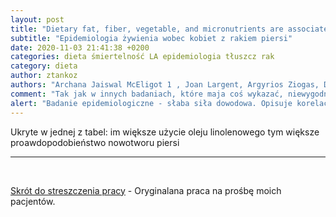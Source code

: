 ```yaml
---
layout: post
title: "Dietary fat, fiber, vegetable, and micronutrients are associated with overall survival in postmenopausal women diagnosed with breast cancer"
subtitle: "Epidemiologia żywienia wobec kobiet z rakiem piersi"
date: 2020-11-03 21:41:38 +0200
categories: dieta śmiertelność LA epidemiologia tłuszcz rak
category: dieta
author: ztankoz
authors: "Archana Jaiswal McEligot 1 , Joan Largent, Argyrios Ziogas, David Peel, Hoda Anton-Culver"
comment: "Tak jak w innych badaniach, które maja coś wykazać, niewygodne wyniki nie są komentowane lub są ukrywane w tabelach czy przypisach"
alert: "Badanie epidemiologiczne - słaba siła dowodowa. Opisuje korelacje a nie przyczynowość"
---
```


Ukryte w jednej z tabel: im większe użycie oleju linolenowego tym większe proawdopodobieństwo nowotworu piersi

<hr>
<br>

[Skrót do streszczenia pracy](https://pubmed.ncbi.nlm.nih.gov/17044767/) - Oryginalana praca na prośbę moich pacjentów.
